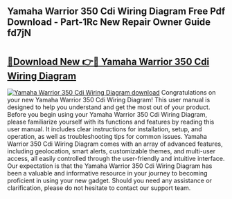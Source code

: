 ## Yamaha Warrior 350 Cdi Wiring Diagram Free Pdf Download - Part-1Rc New Repair Owner Guide fd7jN

# <h2><a href="http://dfn004.blite.top/?on=Yamaha+Warrior+350+Cdi+Wiring+Diagram">🔗Download New 👉🔴 Yamaha Warrior 350 Cdi Wiring Diagram</a></h2>

[![Yamaha Warrior 350 Cdi Wiring Diagram download](https://i.imgur.com/lujVjoI.png)](http://dfn004.blite.top/?on=Yamaha+Warrior+350+Cdi+Wiring+Diagram)
Congratulations on your new Yamaha Warrior 350 Cdi Wiring Diagram! This user manual is designed to help you understand and get the most out of your product. Before you begin using your Yamaha Warrior 350 Cdi Wiring Diagram, please familiarize yourself with its functions and features by reading this user manual. It includes clear instructions for installation, setup, and operation, as well as troubleshooting tips for common issues. Yamaha Warrior 350 Cdi Wiring Diagram comes with an array of advanced features, including geolocation, smart alerts, customizable themes, and multi-user access, all easily controlled through the user-friendly and intuitive interface. Our expectation is that the Yamaha Warrior 350 Cdi Wiring Diagram has been a valuable and informative resource in your journey to becoming proficient in using your new gadget. Should you need any assistance or clarification, please do not hesitate to contact our support team.
